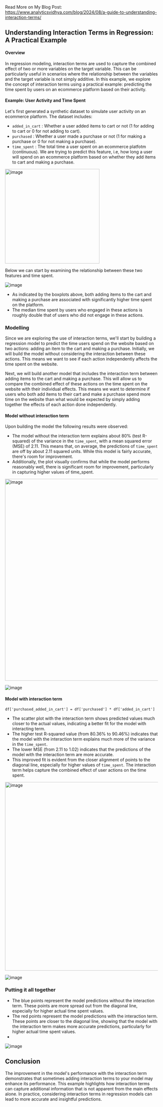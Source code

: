 Read More on My Blog Post: https://www.analyticsvidhya.com/blog/2024/08/a-guide-to-understanding-interaction-terms/

## Understanding Interaction Terms in Regression: A Practical Example

#### Overview
In regression modeling, interaction terms are used to capture the combined effect of two or more variables on the target variable. This can be particularly useful in scenarios where the relationship between the variables and the target variable is not simply additive. In this example, we explore the concept of interaction terms using a practical example: predicting the time spent by users on an ecommerce platform based on their activity.

#### Example: User Activity and Time Spent
Let's first generated a synthetic dataset to simulate user activity on an ecommerce platform. The dataset includes:
- ``added_in_cart`` : Whether a user added items to cart or not (1 for adding to cart or 0 for not adding to cart).
- ```purchased``` : Whether a user made a purchase or not (1 for making a purchase or 0 for not making a purchase).
- ```time_spent``` : The total time a user spent on an ecommerce platfotm (continuous). We are trying to predict this feature, i.e, how long a user will spend on an ecommerce platform based on whether they add items to cart and making a purchase.

<img width="311" alt="image" src="https://github.com/MNCEDISIMNCWABE/Interaction-Terms/assets/67195600/363df886-3bc6-45e5-86d2-449cbefbce47">

Below we can start by examining the relationship between these two features and time spent.

![image](https://github.com/MNCEDISIMNCWABE/Interaction-Terms/assets/67195600/022919b7-109d-4e65-8c76-4aac47fdfee4)

- As indicated by the boxplots above, both adding items to the cart and making a purchase are associated with significantly higher time spent on the platform.
- The median time spent by users who engaged in these actions is roughly double that of users who did not engage in these actions.


### Modelling

Since we are exploring the use of interaction terms, we'll start by building a regression model to predict the time users spend on the website based on two actions: adding an item to the cart and making a purchase. Initially, we will build the model without considering the interaction between these actions. This means we want to see if each action independently affects the time spent on the website.

Next, we will build another model that includes the interaction term between adding items to the cart and making a purchase. This will allow us to compare the combined effect of these actions on the time spent on the website with their individual effects. This means we want to determine if users who both add items to their cart and make a purchase spend more time on the website than what would be expected by simply adding together the effects of each action done independently.

#### Model without interaction term

Upon building the model the following results were observed: 

- The model without the interaction term explains about 80% (test R-squared) of the variance in the ```time_spent```, with a mean squared error (MSE) of 2.11. This means that, on average, the predictions of ```time_spent``` are off by about 2.11 squared units. While this model is fairly accurate, there's room for improvement.
- Additionally, the plot visually confirms that while the model performs reasonably well, there is significant room for improvement, particularly in capturing higher values of time_spent.

<img width="664" alt="image" src="https://github.com/MNCEDISIMNCWABE/Interaction-Terms/assets/67195600/b9fc1b5a-d27d-4039-b903-f4e5438e7a89">



![image](https://github.com/MNCEDISIMNCWABE/Interaction-Terms/assets/67195600/13ccbb7d-ed3b-405b-93e4-a7cba3b21952)


#### Model with interaction term

```df['purchased_added_in_cart'] = df['purchased'] * df['added_in_cart']```

- The scatter plot with the interaction term shows predicted values much closer to the actual values, indicating a better fit for the model with interacting term.
- The higher test R-squared value (from 80.36% to 90.46%) indicates that the model with the interaction term explains much more of the variance in the ```time_spent```.
- The lower MSE (from 2.11 to 1.02) indicates that the predictions of the model with the interaction term are more accurate.
- This improved fit is evident from the closer alignment of points to the diagonal line, especially for higher values of ```time_spent```. The interaction term helps capture the combined effect of user actions on the time spent.

<img width="620" alt="image" src="https://github.com/MNCEDISIMNCWABE/Interaction-Terms/assets/67195600/e5ad2eb5-7565-423b-ba8f-433249c8d0f5">

![image](https://github.com/MNCEDISIMNCWABE/Interaction-Terms/assets/67195600/e491fadc-ca0e-47e2-8e09-73270d6b8e76)


### Putting it all together

- The blue points represent the model predictions without the interaction term. These points are more spread out from the diagonal line, especially for higher actual time spent values.
- The red points represent the model predictions with the interaction term. These points are closer to the diagonal line, showing that the model with the interaction term makes more accurate predictions, particularly for higher actual time spent values.
- 
![image](https://github.com/MNCEDISIMNCWABE/Interaction-Terms/assets/67195600/360fd295-0f10-4ef8-b267-b06a362de2ab)


## Conclusion
The improvement in the model's performance with the interaction term demonstrates that sometimes adding interaction terms to your model may enhance its performance. This example highlights how interaction terms can capture additional information that is not apparent from the main effects alone. In practice, considering interaction terms in regression models can lead to more accurate and insightful predictions.




